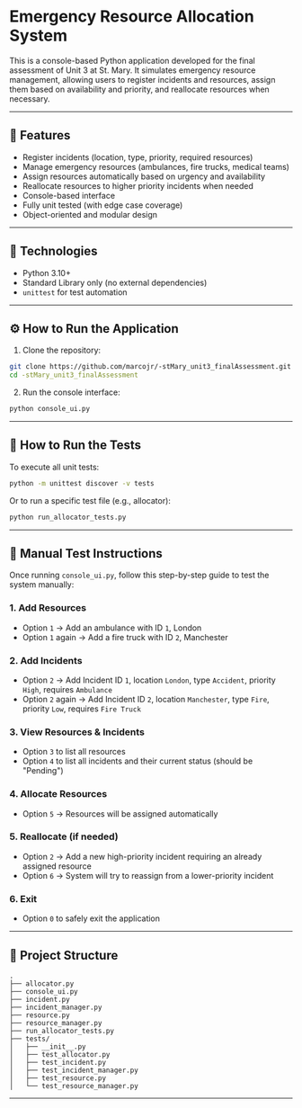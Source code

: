 # Emergency Resource Allocation System

This is a console-based Python application developed for the final assessment of Unit 3 at St. Mary. It simulates emergency resource management, allowing users to register incidents and resources, assign them based on availability and priority, and reallocate resources when necessary.

---

## 🚀 Features

- Register incidents (location, type, priority, required resources)
- Manage emergency resources (ambulances, fire trucks, medical teams)
- Assign resources automatically based on urgency and availability
- Reallocate resources to higher priority incidents when needed
- Console-based interface
- Fully unit tested (with edge case coverage)
- Object-oriented and modular design

---

## 🧩 Technologies

- Python 3.10+
- Standard Library only (no external dependencies)
- `unittest` for test automation

---

## ⚙️ How to Run the Application

1. Clone the repository:

```bash
git clone https://github.com/marcojr/-stMary_unit3_finalAssessment.git
cd -stMary_unit3_finalAssessment
```

2. Run the console interface:

```bash
python console_ui.py
```

---

## 🧪 How to Run the Tests

To execute all unit tests:

```bash
python -m unittest discover -v tests
```

Or to run a specific test file (e.g., allocator):

```bash
python run_allocator_tests.py
```

---

## 📝 Manual Test Instructions

Once running `console_ui.py`, follow this step-by-step guide to test the system manually:

### 1. Add Resources
- Option `1` → Add an ambulance with ID `1`, London
- Option `1` again → Add a fire truck with ID `2`, Manchester

### 2. Add Incidents
- Option `2` → Add Incident ID `1`, location `London`, type `Accident`, priority `High`, requires `Ambulance`
- Option `2` again → Add Incident ID `2`, location `Manchester`, type `Fire`, priority `Low`, requires `Fire Truck`

### 3. View Resources & Incidents
- Option `3` to list all resources
- Option `4` to list all incidents and their current status (should be "Pending")

### 4. Allocate Resources
- Option `5` → Resources will be assigned automatically

### 5. Reallocate (if needed)
- Option `2` → Add a new high-priority incident requiring an already assigned resource
- Option `6` → System will try to reassign from a lower-priority incident

### 6. Exit
- Option `0` to safely exit the application

---

## 📁 Project Structure

```
.
├── allocator.py
├── console_ui.py
├── incident.py
├── incident_manager.py
├── resource.py
├── resource_manager.py
├── run_allocator_tests.py
├── tests/
│   ├── __init__.py
│   ├── test_allocator.py
│   ├── test_incident.py
│   ├── test_incident_manager.py
│   ├── test_resource.py
│   └── test_resource_manager.py
```

---


